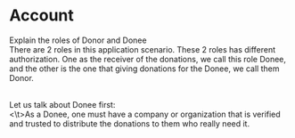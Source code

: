 # Account

Explain the roles of Donor and Donee <br>
There are 2 roles in this application scenario. These 2 roles has different authorization. One as the receiver of the donations, we call this role Donee, and the other is the one that giving donations for the Donee, we call them Donor. 

<br>Let us talk about Donee first:
<br><\t>As a Donee, one must have a company or organization that is verified and trusted to distribute the donations to them who really need it.
